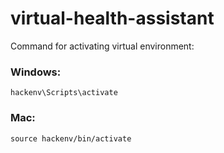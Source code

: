 # virtual-health-assistant

Command for activating virtual environment:

### Windows:
```
hackenv\Scripts\activate
```

### Mac:
```
source hackenv/bin/activate
```